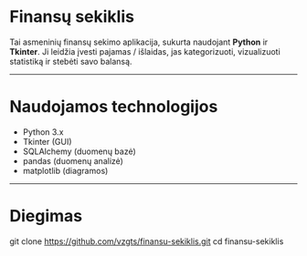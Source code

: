 # Finansų sekiklis

Tai asmeninių finansų sekimo aplikacija, sukurta naudojant **Python** ir **Tkinter**.
Ji leidžia įvesti pajamas / išlaidas, jas kategorizuoti, vizualizuoti statistiką ir stebėti savo balansą.

---

# Naudojamos technologijos

- Python 3.x
- Tkinter (GUI)
- SQLAlchemy (duomenų bazė)
- pandas (duomenų analizė)
- matplotlib (diagramos)

---

# Diegimas

git clone https://github.com/vzgts/finansu-sekiklis.git
cd finansu-sekiklis
